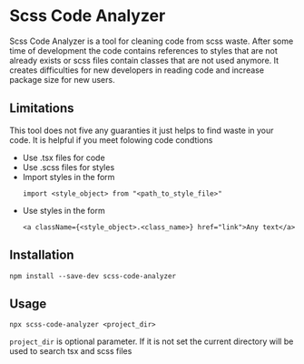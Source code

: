 # Scss Code Analyzer

Scss Code Analyzer is a tool for cleaning code from scss waste. After some time of development the code contains references to styles that are not already exists or scss files contain classes that are not used anymore. It creates difficulties for new developers in reading code and increase package size for new users.

## Limitations

This tool does not five any guaranties it just helps to find waste in your code.
It is helpful if you meet folowing code condtions
* Use .tsx files for code
* Use .scss files for styles
* Import styles in the form
  ```
  import <style_object> from "<path_to_style_file>"
  ```
* Use styles in the form
  ```
  <a className={<style_object>.<class_name>} href="link">Any text</a>
  ```

## Installation
```
npm install --save-dev scss-code-analyzer
```

## Usage
```
npx scss-code-analyzer <project_dir>
```

`project_dir` is optional parameter. If it is not set the current directory will be used to search tsx and scss files